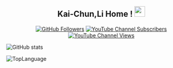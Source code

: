 <h2 align="center">
  Kai-Chun,Li Home !
  <img src="https://media.giphy.com/media/hvRJCLFzcasrR4ia7z/giphy.gif" width="28">
</h3>

<p align="center">
<a href="https://github.com/jason-li-831202" target="blank"><img align="center" src="https://img.shields.io/github/followers/jason-li-831202?label=GitHub%20Followers&&style=plastic" alt="GitHub Followers" /></a>
<a href="https://www.youtube.com/channel/UC7ooIp2M5HSiYyKaJNW84yw" target="blank"><img align="center" src="https://img.shields.io/youtube/channel/subscribers/UC7ooIp2M5HSiYyKaJNW84yw?label=YouTube%20Subscribers&style=plastic" alt="YouTube Channel Subscribers" /></a>
<a href="https://www.youtube.com/channel/UC7ooIp2M5HSiYyKaJNW84yw" target="blank"><img align="center" src="https://img.shields.io/youtube/channel/views/UC7ooIp2M5HSiYyKaJNW84yw?label=YouTube%20Views&style=plastic" alt="YouTube Channel Views" /></a>
</p>

![GitHub stats](https://github-readme-stats.zohan.tech/api?username=jason-li-831202&show_icons=true&theme=radical)

![TopLanguage](https://github-readme-stats.zohan.tech/api/top-langs/?username=jason-li-831202&langs_count=10&layout=compact&theme=radical)

<!--
**jason-li-831202/jason-li-831202** is a ✨ _special_ ✨ repository because its `README.md` (this file) appears on your GitHub profile.

Here are some ideas to get you started:

- 🔭 I’m currently working on ...
- 🌱 I’m currently learning ...
- 👯 I’m looking to collaborate on ...
- 🤔 I’m looking for help with ...
- 💬 Ask me about ...
- 📫 How to reach me: ...
- 😄 Pronouns: ...
- ⚡ Fun fact: ...
-->
